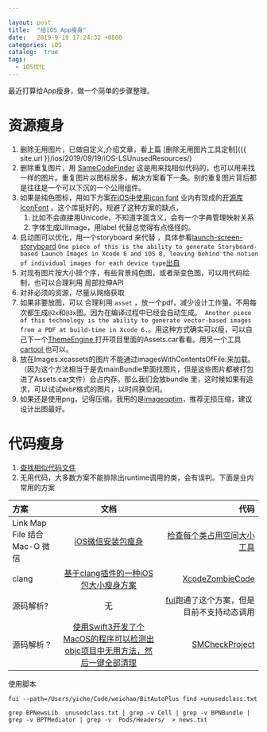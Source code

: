 ```yaml
---

layout: post
title:  "给iOS App瘦身"
date:   2019-9-19 17:24:32 +0800
categories: iOS
catalog:  true
tags:
  - iOS优化
---
```




最近打算给App瘦身，做一个简单的步骤整理。

# 资源瘦身

1.  删除无用图片，已做自定义,介绍文章，看上篇 [删除无用图片工具定制]({{ site.url }}/ios/2019/09/19/iOS-LSUnusedResources/) 
2. 删除重复图片，用 [SameCodeFinder](https://github.com/toolazytoname/SameCodeFinder) 这是用来找相似代码的，也可以用来找一样的图片。重复图片以图标居多，解决方案看下一条。别的重复图片背后都是往往是一个可以下沉的一个公用组件。
3. 如果是纯色图标，用如下方案[在iOS中使用icon font]([**http://www.cocoachina.com/articles/7327**](http://www.cocoachina.com/articles/7327)) 业内有现成的[开源库IconFont](https://github.com/JohnWong/IconFont) 。这个库挺好的，规避了这种方案的缺点，
   1. 比如不会直接用Unicode，不知道字面含义，会有一个字典管理映射关系
   2. 字体生成UIImage，用label 代替总觉得有点怪怪的。
4. 启动图可以优化，用一个storyboard 来代替 ，具体参看[launch-screen-storyboard]( http://useyourloaf.com/blog/using-a-launch-screen-storyboard/ ) `One piece of this is the ability to generate Storyboard-based Launch Images in Xcode 6 and iOS 8, leaving behind the notion of individual images for each device type`[出自](http://martiancraft.com/blog/2014/09/vector-images-xcode6/)
5. 对现有图片按大小排个序，有些背景纯色图，或者渐变色图，可以用代码绘制，也可以合理利用 局部拉伸API
6. 对非必须的资源，尽量从网络获取
7. 如果非要放图，可以 合理利用 `asset` ，放一个pdf，减少设计工作量。不用每次都生成`@2x`和`@3x`图。因为在编译过程中已经会自动生成。` Another piece of this technology is the ability to generate vector-based images from a PDF at build-time in Xcode 6.`。用这种方式确实可以瘦，可以自己下一个[ThemeEngine ](https://github.com/alexzielenski/ThemeEngine) 打开项目里面的Assets.car看看。用另一个工具[cartool ](https://github.com/steventroughtonsmith/cartool) 也可以。
8. 放在Images.xcassets的图片不能通过imagesWithContentsOfFile:来加载。（因为这个方法相当于是去mainBundle里面找图片，但是这些图片都被打包进了Assets.car文件）会占内存。那么我们会放bundle 里，这时候如果有追求，可以试试`WebP`格式的图片，以时间换空间。
9. 如果还是使用png，记得压缩。我用的是[imageoptim](https://imageoptim.com/mac)，推荐无损压缩，建议设计出图最好。



# 代码瘦身

1. [查找相似代码文件](https://github.com/toolazytoname/SameCodeFinder)
2. 无用代码，大多数方案不能排除出runtime调用的类，会有误判。下面是业内常用的方案

| 方案          |      文档       | 代码 |
| :------------ | :-------------: | ------------: |
| Link Map File 结合 Mac-O 微信 | [iOS微信安装包瘦身](https://mp.weixin.qq.com/s?__biz=MzAwNDY1ODY2OQ==&mid=207986417&idx=1&sn=77ea7d8e4f8ab7b59111e78c86ccfe66&3rd=MzA3MDU4NTYzMw==&scene=6#rd) | [检查每个类占用空间大小工具](https://github.com/toolazytoname/LinkMap) |
| clang      |    [基于clang插件的一种iOS包大小瘦身方案](https://mp.weixin.qq.com/s?__biz=MzUxMzcxMzE5Ng==&mid=2247488360&idx=1&sn=94fba30a87d0f9bc0b9ff94d3fed3386&source=41#wechat_redirect)     |           [XcodeZombieCode](https://github.com/kangwang1988/XcodeZombieCode) |
| 源码解析? |    无     |           [fui](https://github.com/dblock/fui)跑通了这个方案，但是目前不支持动态调用|
| 源码解析？ | [使用Swift3开发了个MacOS的程序可以检测出objc项目中无用方法，然后一键全部清理](https://www.jianshu.com/p/a53480ad0364) | [SMCheckProject](https://github.com/ming1016/SMCheckProject.git) |


使用脚本

`fui --path=/Users/yiche/Code/weichao/BitAutoPlus find >unusedclass.txt`

~~~
grep BPNewsLib  unusedclass.txt | grep -v Cell | grep -v BPNBundle | grep -v BPTMediator | grep -v  Pods/Headers/  > news.txt
~~~




